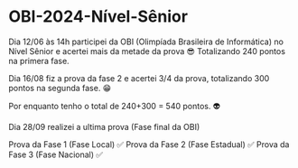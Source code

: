 # OBI-2024-Nível-Sênior
Dia 12/06 às 14h participei da OBI (Olimpíada Brasileira de Informática) no Nível Sênior e acertei mais da metade da prova 😎
Totalizando 240 pontos na primera fase.

Dia 16/08 fiz a prova da fase 2 e acertei 3/4 da prova, totalizando 300 pontos na segunda fase. 😁

Por enquanto tenho o total de 240+300 = 540 pontos. 👽

Dia 28/09 realizei a ultima prova (Fase final da OBI)

Prova da Fase 1 (Fase Local) ✅
Prova da Fase 2 (Fase Estadual) ✅
Prova da Fase 3 (Fase Nacional) ✅

